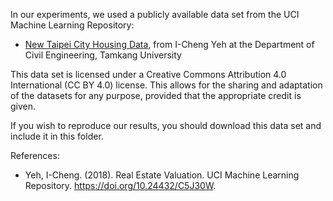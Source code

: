 In our experiments, we used a publicly available data set from the UCI Machine Learning Repository:
- [New Taipei City Housing Data](https://archive.ics.uci.edu/dataset/477/real+estate+valuation+data+set), from I-Cheng Yeh at the Department of Civil Engineering, Tamkang University

This data set is licensed under a Creative Commons Attribution 4.0 International (CC BY 4.0) license. This allows for the sharing and adaptation of the datasets for any purpose, provided that the appropriate credit is given.

If you wish to reproduce our results, you should download this data set and include it in this folder.

References:
- Yeh, I-Cheng. (2018). Real Estate Valuation. UCI Machine Learning Repository. https://doi.org/10.24432/C5J30W.
